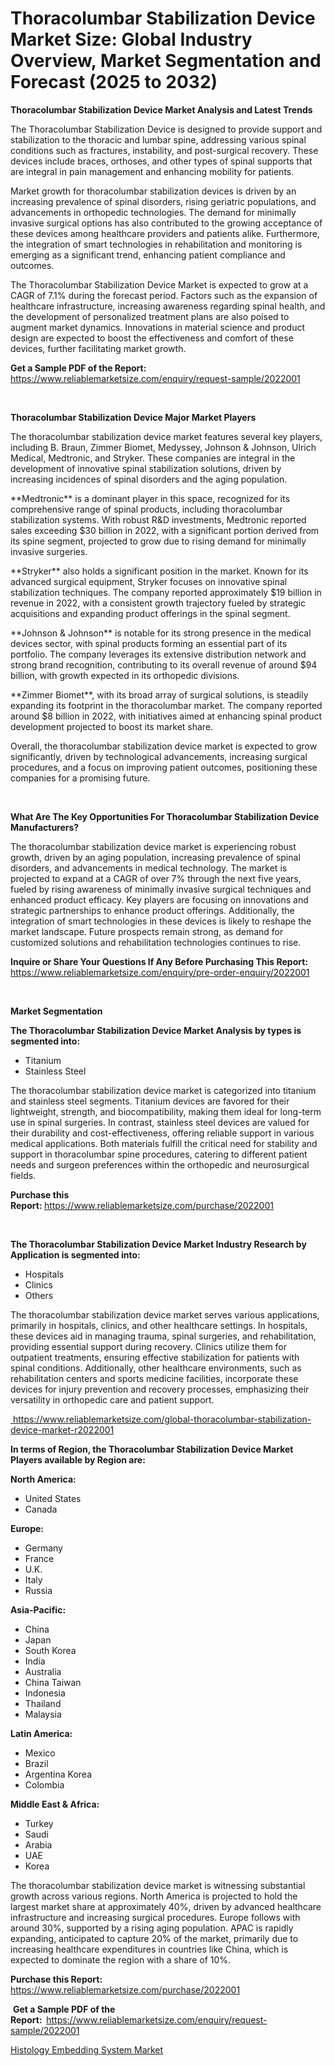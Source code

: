 <p><h1>Thoracolumbar Stabilization Device Market Size: Global Industry Overview, Market Segmentation and Forecast (2025 to 2032)</h1></p><p><strong>Thoracolumbar Stabilization Device Market Analysis and Latest Trends</strong></p>
<p><p>The Thoracolumbar Stabilization Device is designed to provide support and stabilization to the thoracic and lumbar spine, addressing various spinal conditions such as fractures, instability, and post-surgical recovery. These devices include braces, orthoses, and other types of spinal supports that are integral in pain management and enhancing mobility for patients.</p><p>Market growth for thoracolumbar stabilization devices is driven by an increasing prevalence of spinal disorders, rising geriatric populations, and advancements in orthopedic technologies. The demand for minimally invasive surgical options has also contributed to the growing acceptance of these devices among healthcare providers and patients alike. Furthermore, the integration of smart technologies in rehabilitation and monitoring is emerging as a significant trend, enhancing patient compliance and outcomes.</p><p>The Thoracolumbar Stabilization Device Market is expected to grow at a CAGR of 7.1% during the forecast period. Factors such as the expansion of healthcare infrastructure, increasing awareness regarding spinal health, and the development of personalized treatment plans are also poised to augment market dynamics. Innovations in material science and product design are expected to boost the effectiveness and comfort of these devices, further facilitating market growth.</p></p>
<p><strong>Get a Sample PDF of the Report:&nbsp;</strong> <a href="https://www.reliablemarketsize.com/enquiry/request-sample/2022001?utm_campaign=2453&utm_medium=2&utm_source=Github&utm_content=ia&utm_term=29032025&utm_id=thoracolumbar-stabilization-device">https://www.reliablemarketsize.com/enquiry/request-sample/2022001</a></p>
<p>&nbsp;</p>
<p><strong>Thoracolumbar Stabilization Device Major Market Players</strong></p>
<p><p>The thoracolumbar stabilization device market features several key players, including B. Braun, Zimmer Biomet, Medyssey, Johnson & Johnson, Ulrich Medical, Medtronic, and Stryker. These companies are integral in the development of innovative spinal stabilization solutions, driven by increasing incidences of spinal disorders and the aging population.</p><p>**Medtronic** is a dominant player in this space, recognized for its comprehensive range of spinal products, including thoracolumbar stabilization systems. With robust R&D investments, Medtronic reported sales exceeding $30 billion in 2022, with a significant portion derived from its spine segment, projected to grow due to rising demand for minimally invasive surgeries.</p><p>**Stryker** also holds a significant position in the market. Known for its advanced surgical equipment, Stryker focuses on innovative spinal stabilization techniques. The company reported approximately $19 billion in revenue in 2022, with a consistent growth trajectory fueled by strategic acquisitions and expanding product offerings in the spinal segment.</p><p>**Johnson & Johnson** is notable for its strong presence in the medical devices sector, with spinal products forming an essential part of its portfolio. The company leverages its extensive distribution network and strong brand recognition, contributing to its overall revenue of around $94 billion, with growth expected in its orthopedic divisions.</p><p>**Zimmer Biomet**, with its broad array of surgical solutions, is steadily expanding its footprint in the thoracolumbar market. The company reported around $8 billion in 2022, with initiatives aimed at enhancing spinal product development projected to boost its market share.</p><p>Overall, the thoracolumbar stabilization device market is expected to grow significantly, driven by technological advancements, increasing surgical procedures, and a focus on improving patient outcomes, positioning these companies for a promising future.</p></p>
<p>&nbsp;</p>
<p><strong>What Are The Key Opportunities For Thoracolumbar Stabilization Device Manufacturers?</strong></p>
<p><p>The thoracolumbar stabilization device market is experiencing robust growth, driven by an aging population, increasing prevalence of spinal disorders, and advancements in medical technology. The market is projected to expand at a CAGR of over 7% through the next five years, fueled by rising awareness of minimally invasive surgical techniques and enhanced product efficacy. Key players are focusing on innovations and strategic partnerships to enhance product offerings. Additionally, the integration of smart technologies in these devices is likely to reshape the market landscape. Future prospects remain strong, as demand for customized solutions and rehabilitation technologies continues to rise.</p></p>
<p><strong>Inquire or Share Your Questions If Any Before Purchasing This Report:</strong> <a href="https://www.reliablemarketsize.com/enquiry/pre-order-enquiry/2022001?utm_campaign=2453&utm_medium=2&utm_source=Github&utm_content=ia&utm_term=29032025&utm_id=thoracolumbar-stabilization-device">https://www.reliablemarketsize.com/enquiry/pre-order-enquiry/2022001</a></p>
<p>&nbsp;</p>
<p><strong>Market Segmentation</strong></p>
<p><strong>The Thoracolumbar Stabilization Device Market Analysis by types is segmented into:</strong></p>
<p><ul><li>Titanium</li><li>Stainless Steel</li></ul></p>
<p><p>The thoracolumbar stabilization device market is categorized into titanium and stainless steel segments. Titanium devices are favored for their lightweight, strength, and biocompatibility, making them ideal for long-term use in spinal surgeries. In contrast, stainless steel devices are valued for their durability and cost-effectiveness, offering reliable support in various medical applications. Both materials fulfill the critical need for stability and support in thoracolumbar spine procedures, catering to different patient needs and surgeon preferences within the orthopedic and neurosurgical fields.</p></p>
<p><strong>Purchase this Report:&nbsp;</strong><a href="https://www.reliablemarketsize.com/purchase/2022001?utm_campaign=2453&utm_medium=2&utm_source=Github&utm_content=ia&utm_term=29032025&utm_id=thoracolumbar-stabilization-device">https://www.reliablemarketsize.com/purchase/2022001</a></p>
<p>&nbsp;</p>
<p><strong>The Thoracolumbar Stabilization Device Market Industry Research by Application is segmented into:</strong></p>
<p><ul><li>Hospitals</li><li>Clinics</li><li>Others</li></ul></p>
<p><p>The thoracolumbar stabilization device market serves various applications, primarily in hospitals, clinics, and other healthcare settings. In hospitals, these devices aid in managing trauma, spinal surgeries, and rehabilitation, providing essential support during recovery. Clinics utilize them for outpatient treatments, ensuring effective stabilization for patients with spinal conditions. Additionally, other healthcare environments, such as rehabilitation centers and sports medicine facilities, incorporate these devices for injury prevention and recovery processes, emphasizing their versatility in orthopedic care and patient support.</p></p>
<p><a href="https://www.reliablemarketsize.com/global-thoracolumbar-stabilization-device-market-r2022001?utm_campaign=2453&utm_medium=2&utm_source=Github&utm_content=ia&utm_term=29032025&utm_id=thoracolumbar-stabilization-device">&nbsp;https://www.reliablemarketsize.com/global-thoracolumbar-stabilization-device-market-r2022001</a></p>
<p><strong>In terms of Region, the Thoracolumbar Stabilization Device Market Players available by Region are:</strong></p>
<p>
    <p> <strong> North America: </strong>
        <ul>
            <li>United States</li>
            <li>Canada</li>
        </ul>
        </p> 
    <p> <strong> Europe: </strong>
        <ul>
            <li>Germany</li>
            <li>France</li>
            <li>U.K.</li>
            <li>Italy</li>
            <li>Russia</li>
        </ul>
        </p> 
    <p> <strong> Asia-Pacific: </strong>
        <ul>
            <li>China</li>
            <li>Japan</li>
            <li>South Korea</li>
            <li>India</li>
            <li>Australia</li>
            <li>China Taiwan</li>
            <li>Indonesia</li>
            <li>Thailand</li>
            <li>Malaysia</li>
        </ul>
        </p> 
    <p> <strong> Latin America: </strong>
        <ul>
            <li>Mexico</li>
            <li>Brazil</li>
            <li>Argentina Korea</li>
            <li>Colombia</li>
        </ul>
        </p> 
    <p> <strong> Middle East & Africa: </strong>
        <ul>
            <li>Turkey</li>
            <li>Saudi</li>
            <li>Arabia</li>
            <li>UAE</li>
            <li>Korea</li>
        </ul>
    </p>
    </p>
<p><p>The thoracolumbar stabilization device market is witnessing substantial growth across various regions. North America is projected to hold the largest market share at approximately 40%, driven by advanced healthcare infrastructure and increasing surgical procedures. Europe follows with around 30%, supported by a rising aging population. APAC is rapidly expanding, anticipated to capture 20% of the market, primarily due to increasing healthcare expenditures in countries like China, which is expected to dominate the region with a share of 10%.</p></p>
<p><strong>Purchase this Report: </strong><a href="https://www.reliablemarketsize.com/purchase/2022001?utm_campaign=2453&utm_medium=2&utm_source=Github&utm_content=ia&utm_term=29032025&utm_id=thoracolumbar-stabilization-device">https://www.reliablemarketsize.com/purchase/2022001</a></p>
<p>&nbsp;<strong>Get a Sample PDF of the Report:&nbsp;&nbsp;</strong><a href="https://www.reliablemarketsize.com/enquiry/request-sample/2022001?utm_campaign=2453&utm_medium=2&utm_source=Github&utm_content=ia&utm_term=29032025&utm_id=thoracolumbar-stabilization-device">https://www.reliablemarketsize.com/enquiry/request-sample/2022001</a></p>
<p><strong></strong></p>
<p><p><a href="https://github.com/sungbruington660/Market-Research-Report-List-1/blob/main/histology-embedding-system-market.md?utm_campaign=2453&utm_medium=2&utm_source=Github&utm_content=ia&utm_term=29032025&utm_id=thoracolumbar-stabilization-device">Histology Embedding System Market</a></p></p>